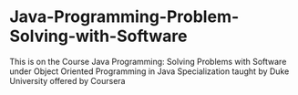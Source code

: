 # Java-Programming-Problem-Solving-with-Software
This is on the Course Java Programming: Solving Problems with Software under Object Oriented Programming in Java Specialization taught by Duke University offered by Coursera
